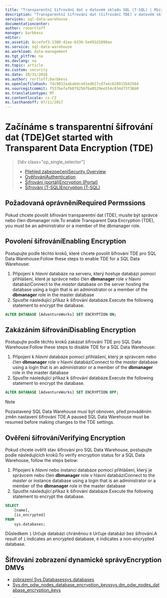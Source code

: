 ```yaml
---
title: "Transparentní šifrování dat v datovém skladu SQL (T-SQL) | Microsoft Docs"
description: "Transparentní šifrování dat (šifrování TDE) v datovém skladu SQL (T-SQL)"
services: sql-data-warehouse
documentationcenter: 
author: ronortloff
manager: barbkess
editor: 
ms.assetid: 8ccefef3-1308-41ee-b336-5e491d1098ae
ms.service: sql-data-warehouse
ms.workload: data-management
ms.tgt_pltfrm: na
ms.devlang: na
ms.topic: article
ms.custom: security
ms.date: 10/31/2016
ms.author: rortloff;barbkess
ms.openlocfilehash: 74c9032aababdce91ed617cd7a4c628915b42504
ms.sourcegitcommit: f537befafb079256fba0529ee554c034d73f36b0
ms.translationtype: MT
ms.contentlocale: cs-CZ
ms.lasthandoff: 07/11/2017
---
```

# <a name="get-started-with-transparent-data-encryption-tde"></a><span data-ttu-id="10d04-103">Začínáme s transparentní šifrování dat (TDE)</span><span class="sxs-lookup"><span data-stu-id="10d04-103">Get started with Transparent Data Encryption (TDE)</span></span>
> [!div class="op_single_selector"]
> * [<span data-ttu-id="10d04-104">Přehled zabezpečení</span><span class="sxs-lookup"><span data-stu-id="10d04-104">Security Overview</span></span>](sql-data-warehouse-overview-manage-security.md)
> * [<span data-ttu-id="10d04-105">Ověřování</span><span class="sxs-lookup"><span data-stu-id="10d04-105">Authentication</span></span>](sql-data-warehouse-authentication.md)
> * [<span data-ttu-id="10d04-106">Šifrování (portál)</span><span class="sxs-lookup"><span data-stu-id="10d04-106">Encryption (Portal)</span></span>](sql-data-warehouse-encryption-tde.md)
> * [<span data-ttu-id="10d04-107">Šifrování (T-SQL)</span><span class="sxs-lookup"><span data-stu-id="10d04-107">Encryption (T-SQL)</span></span>](sql-data-warehouse-encryption-tde-tsql.md)
> 
> 

## <a name="required-permssions"></a><span data-ttu-id="10d04-108">Požadovaná oprávnění</span><span class="sxs-lookup"><span data-stu-id="10d04-108">Required Permssions</span></span>
<span data-ttu-id="10d04-109">Pokud chcete povolit šifrování transparentní dat (TDE), musíte být správce nebo člen dbmanager role.</span><span class="sxs-lookup"><span data-stu-id="10d04-109">To enable Transparent Data Encryption (TDE), you must be an administrator or a member of the dbmanager role.</span></span>

## <a name="enabling-encryption"></a><span data-ttu-id="10d04-110">Povolení šifrování</span><span class="sxs-lookup"><span data-stu-id="10d04-110">Enabling Encryption</span></span>
<span data-ttu-id="10d04-111">Postupujte podle těchto kroků, které chcete povolit šifrování TDE pro SQL Data Warehouse:</span><span class="sxs-lookup"><span data-stu-id="10d04-111">Follow these steps to enable TDE for a SQL Data Warehouse:</span></span>

1. <span data-ttu-id="10d04-112">Připojení k *hlavní* databáze na serveru, který hostuje databázi pomocí přihlášení, které je správce nebo člen **dbmanager** role v hlavní databázi</span><span class="sxs-lookup"><span data-stu-id="10d04-112">Connect to the *master* database on the server hosting the database using a login that is an administrator or a member of the **dbmanager** role in the master database</span></span>
2. <span data-ttu-id="10d04-113">Spusťte následující příkaz k šifrování databáze.</span><span class="sxs-lookup"><span data-stu-id="10d04-113">Execute the following statement to encrypt the database.</span></span>

```sql
ALTER DATABASE [AdventureWorks] SET ENCRYPTION ON;
```

## <a name="disabling-encryption"></a><span data-ttu-id="10d04-114">Zakázáním šifrování</span><span class="sxs-lookup"><span data-stu-id="10d04-114">Disabling Encryption</span></span>
<span data-ttu-id="10d04-115">Postupujte podle těchto kroků zakázat šifrování TDE pro SQL Data Warehouse:</span><span class="sxs-lookup"><span data-stu-id="10d04-115">Follow these steps to disable TDE for a SQL Data Warehouse:</span></span>

1. <span data-ttu-id="10d04-116">Připojení k *hlavní* databáze pomocí přihlášení, který je správcem nebo člen **dbmanager** role v hlavní databázi</span><span class="sxs-lookup"><span data-stu-id="10d04-116">Connect to the *master* database using a login that is an administrator or a member of the **dbmanager** role in the master database</span></span>
2. <span data-ttu-id="10d04-117">Spusťte následující příkaz k šifrování databáze.</span><span class="sxs-lookup"><span data-stu-id="10d04-117">Execute the following statement to encrypt the database.</span></span>

```sql
ALTER DATABASE [AdventureWorks] SET ENCRYPTION OFF;
```

> [!NOTE]
> <span data-ttu-id="10d04-118">Pozastavený SQL Data Warehouse musí být obnoven, před prováděním změn nastavení šifrování TDE.</span><span class="sxs-lookup"><span data-stu-id="10d04-118">A paused SQL Data Warehouse must be resumed before making changes to the TDE settings.</span></span>
> 
> 

## <a name="verifying-encryption"></a><span data-ttu-id="10d04-119">Ověření šifrování</span><span class="sxs-lookup"><span data-stu-id="10d04-119">Verifying Encryption</span></span>
<span data-ttu-id="10d04-120">Pokud chcete ověřit stav šifrování pro SQL Data Warehouse, postupujte podle následujících kroků:</span><span class="sxs-lookup"><span data-stu-id="10d04-120">To verify encryption status for a SQL Data Warehouse, follow the steps below:</span></span>

1. <span data-ttu-id="10d04-121">Připojení k *hlavní* nebo instanci databáze pomocí přihlášení, který je správcem nebo člen **dbmanager** role v hlavní databázi</span><span class="sxs-lookup"><span data-stu-id="10d04-121">Connect to the *master* or instance database using a login that is an administrator or a member of the **dbmanager** role in the master database</span></span>
2. <span data-ttu-id="10d04-122">Spusťte následující příkaz k šifrování databáze.</span><span class="sxs-lookup"><span data-stu-id="10d04-122">Execute the following statement to encrypt the database.</span></span>

```sql
SELECT
    [name],
    [is_encrypted]
FROM
    sys.databases;
```

<span data-ttu-id="10d04-123">Důsledkem ```1``` Určuje databázi chráněnou ```0``` Určuje databázi bez šifrování.</span><span class="sxs-lookup"><span data-stu-id="10d04-123">A result of ```1``` indicates an encrypted database, ```0``` indicates a non-encrypted database.</span></span>

## <a name="encryption-dmvs"></a><span data-ttu-id="10d04-124">Šifrování zobrazení dynamické správy</span><span class="sxs-lookup"><span data-stu-id="10d04-124">Encryption DMVs</span></span>
* <span data-ttu-id="10d04-125">[zobrazení Sys.Databases][sys.databases]</span><span class="sxs-lookup"><span data-stu-id="10d04-125">[sys.databases][sys.databases]</span></span> 
* <span data-ttu-id="10d04-126">[Sys.dm_pdw_nodes_database_encryption_keys][sys.dm_pdw_nodes_database_encryption_keys]</span><span class="sxs-lookup"><span data-stu-id="10d04-126">[sys.dm_pdw_nodes_database_encryption_keys][sys.dm_pdw_nodes_database_encryption_keys]</span></span>

<!--Anchors-->
[Transparent Data Encryption (TDE)]: https://msdn.microsoft.com/library/bb934049.aspx
[sys.databases]: http://msdn.microsoft.com/library/ms178534.aspx  
[sys.dm_pdw_nodes_database_encryption_keys]: https://msdn.microsoft.com/library/mt203922.aspx  

<!--Image references-->

<!--Link references-->
